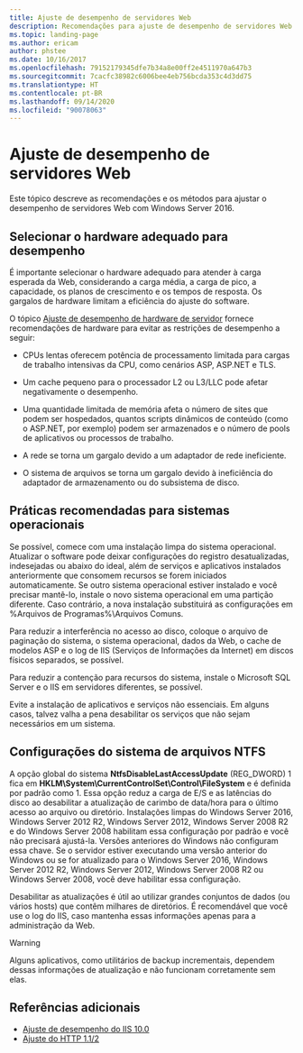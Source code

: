 ```yaml
---
title: Ajuste de desempenho de servidores Web
description: Recomendações para ajuste de desempenho de servidores Web com Windows Server 2016
ms.topic: landing-page
ms.author: ericam
author: phstee
ms.date: 10/16/2017
ms.openlocfilehash: 79152179345dfe7b34a8e00ff2e4511970a647b3
ms.sourcegitcommit: 7cacfc38982c6006bee4eb756bcda353c4d3dd75
ms.translationtype: HT
ms.contentlocale: pt-BR
ms.lasthandoff: 09/14/2020
ms.locfileid: "90078063"
---
```

# <a name="performance-tuning-web-servers"></a>Ajuste de desempenho de servidores Web


Este tópico descreve as recomendações e os métodos para ajustar o desempenho de servidores Web com Windows Server 2016.


## <a name="selecting-the-proper-hardware-for-performance"></a>Selecionar o hardware adequado para desempenho


É importante selecionar o hardware adequado para atender à carga esperada da Web, considerando a carga média, a carga de pico, a capacidade, os planos de crescimento e os tempos de resposta. Os gargalos de hardware limitam a eficiência do ajuste do software.

O tópico [Ajuste de desempenho de hardware de servidor](../../hardware/index.md) fornece recomendações de hardware para evitar as restrições de desempenho a seguir:

-   CPUs lentas oferecem potência de processamento limitada para cargas de trabalho intensivas da CPU, como cenários ASP, ASP.NET e TLS.

-   Um cache pequeno para o processador L2 ou L3/LLC pode afetar negativamente o desempenho.

-   Uma quantidade limitada de memória afeta o número de sites que podem ser hospedados, quantos scripts dinâmicos de conteúdo (como o ASP.NET, por exemplo) podem ser armazenados e o número de pools de aplicativos ou processos de trabalho.

-   A rede se torna um gargalo devido a um adaptador de rede ineficiente.

-   O sistema de arquivos se torna um gargalo devido à ineficiência do adaptador de armazenamento ou do subsistema de disco.

## <a name="operating-system-best-practices"></a>Práticas recomendadas para sistemas operacionais


Se possível, comece com uma instalação limpa do sistema operacional. Atualizar o software pode deixar configurações do registro desatualizadas, indesejadas ou abaixo do ideal, além de serviços e aplicativos instalados anteriormente que consomem recursos se forem iniciados automaticamente. Se outro sistema operacional estiver instalado e você precisar mantê-lo, instale o novo sistema operacional em uma partição diferente. Caso contrário, a nova instalação substituirá as configurações em %Arquivos de Programas%\\Arquivos Comuns.

Para reduzir a interferência no acesso ao disco, coloque o arquivo de paginação do sistema, o sistema operacional, dados da Web, o cache de modelos ASP e o log de IIS (Serviços de Informações da Internet) em discos físicos separados, se possível.

Para reduzir a contenção para recursos do sistema, instale o Microsoft SQL Server e o IIS em servidores diferentes, se possível.

Evite a instalação de aplicativos e serviços não essenciais. Em alguns casos, talvez valha a pena desabilitar os serviços que não sejam necessários em um sistema.

## <a name="ntfs-file-system-settings"></a>Configurações do sistema de arquivos NTFS

A opção global do sistema **NtfsDisableLastAccessUpdate** (REG\_DWORD) 1 fica em **HKLM\\System\\CurrentControlSet\\Control\\FileSystem** e é definida por padrão como 1. Essa opção reduz a carga de E/S e as latências do disco ao desabilitar a atualização de carimbo de data/hora para o último acesso ao arquivo ou diretório. Instalações limpas do Windows Server 2016, Windows Server 2012 R2, Windows Server 2012, Windows Server 2008 R2 e do Windows Server 2008 habilitam essa configuração por padrão e você não precisará ajustá-la. Versões anteriores do Windows não configuram essa chave. Se o servidor estiver executando uma versão anterior do Windows ou se for atualizado para o Windows Server 2016, Windows Server 2012 R2, Windows Server 2012, Windows Server 2008 R2 ou Windows Server 2008, você deve habilitar essa configuração.

Desabilitar as atualizações é útil ao utilizar grandes conjuntos de dados (ou vários hosts) que contêm milhares de diretórios. É recomendável que você use o log do IIS, caso mantenha essas informações apenas para a administração da Web.

>[!Warning]
> Alguns aplicativos, como utilitários de backup incrementais, dependem dessas informações de atualização e não funcionam corretamente sem elas.

## <a name="additional-references"></a>Referências adicionais
- [Ajuste de desempenho do IIS 10.0](tuning-iis-10.md)
- [Ajuste do HTTP 1.1/2](http-performance.md)


